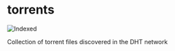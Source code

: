 torrents 
========
![Indexed](https://img.shields.io/badge/indexed-195949-blue)

Collection of torrent files discovered in the DHT network
